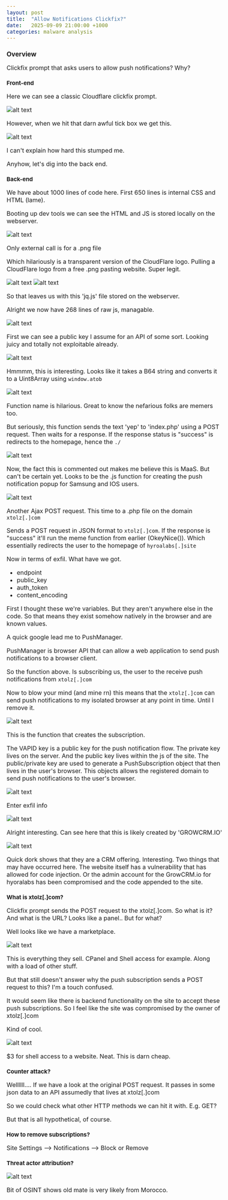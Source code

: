 ```yaml
---
layout: post
title:  "Allow Notifications Clickfix?"
date:   2025-09-09 21:00:00 +1000
categories: malware analysis
---
```


<style>
  body { font-size: 16px; }
  body {font-family: 'Inter', sans-serif}
  h1 { font-size: 19px !important; }
  h2 { font-size: 17px !important; }
  h3 { font-size: 15px !important; }
</style>

## Overview

Clickfix prompt that asks users to allow push notifications? Why?

### Front-end

Here we can see a classic Cloudflare clickfix prompt. 

![alt text](/images/landing_page2.PNG)

However, when we hit that darn awful tick box we get this.

![alt text](/images/stage2_page.PNG)

I can't explain how hard this stumped me.

Anyhow, let's dig into the back end. 


### Back-end

We have about 1000 lines of code here. First 650 lines is internal CSS and HTML (lame).

Booting up dev tools we can see the HTML and JS is stored locally on the webserver.

![alt text](/images/sources.PNG)

Only external call is for a .png file

Which hilariously is a transparent version of the CloudFlare logo. Pulling a CloudFlare logo from a free .png pasting website. Super legit. 

![alt text](/images/post_images.png)
![alt text](/images/png_call.PNG)

So that leaves us with this 'jq.js' file stored on the webserver. 

Alright we now have 268 lines of raw js, managable.

![alt text](/images/pub_key.PNG)

First we can see a public key I assume for an API of some sort. Looking juicy and totally not exploitable already.

![alt text](/images/base_64.PNG)

Hmmmm, this is interesting. Looks like it takes a B64 string and converts it to a Uint8Array using ``window.atob``

![alt text](/images/memer.PNG)

Function name is hilarious. Great to know the nefarious folks are memers too.

But seriously, this function sends the text 'yep' to 'index.php' using a POST request. Then waits for a response. If the response status is "success" is redirects to the homepage, hence the ``./``

![alt text](/images/samsung.PNG)

Now, the fact this is commented out makes me believe this is MaaS. But can't be certain yet. Looks to be the .js function for creating the push notification popup for Samsung and IOS users.

![alt text](/images/send_subscription.PNG)

Another Ajax POST request. This time to a .php file on the domain ``xtolz[.]com``

Sends a POST request in JSON format to ``xtolz[.]com``. If the response is "success" it'll run the meme function from earlier (OkeyNice()). Which essentially redirects the user to the homepage of ``hyroalabs[.]site``

Now in terms of exfil. What have we got.
- endpoint
- public_key
- auth_token
- content_encoding

First I thought these we're variables. But they aren't anywhere else in the code. So that means they exist somehow natively in the browser and are known values. 

A quick google lead me to PushManager.

PushManager is browser API that can allow a web application to send push notifications to a browser client.

So the function above. Is subscribing us, the user to the receive push notifications from ``xtolz[.]com``

Now to blow your mind (and mine rn) this means that the ``xtolz[.]com`` can send push notifications to my isolated browser at any point in time. Until I remove it. 

![alt text](/images/push_manager.PNG)

This is the function that creates the subscription.

The VAPID key is a public key for the push notification flow. The private key lives on the server. And the public key lives within the js of the site. The public/private key are used to generate a PushSubscription object that then lives in the user's browser. This objects allows the registered domain to send push notifications to the user's browser.

![alt text](/images/exfil.PNG)

Enter exfil info

![alt text](/images/hyora_login.PNG)

Alright interesting. Can see here that this is likely created by 'GROWCRM.IO' 

![alt text](/images/dork.PNG)

Quick dork shows that they are a CRM offering. Interesting. Two things that may have occurred here. The website itself has a vulnerability that has allowed for code injection. Or the admin account for the GrowCRM.io for hyoralabs has been compromised and the code appended to the site.

### What is xtolz[.]com?

Clickfix prompt sends the POST request to the xtolz[.]com. So what is it? And what is the URL? Looks like a panel.. But for what?

Well looks like we have a marketplace. 

![alt text](/images/offerings.PNG)

This is everything they sell. CPanel and Shell access for example. Along with a load of other stuff. 

But that still doesn't answer why the push subscription sends a POST request to this? I'm a touch confused. 

It would seem like there is backend functionality on the site to accept these push subscriptions. So I feel like the site was compromised by the owner of xtolz[.]com

Kind of cool.

![alt text](/images/shell.PNG)

$3 for shell access to a website. Neat. This is darn cheap.

### Counter attack?

Wellllll.... If we have a look at the original POST request. It passes in some json data to an API assumedly that lives at xtolz[.]com

So we could check what other HTTP methods we can hit it with. E.g. GET?

But that is all hypothetical, of course.

### How to remove subscriptions?

Site Settings --> Notifications --> Block or Remove

### Threat actor attribution?


![alt text](/images/OSINT.PNG)

Bit of OSINT shows old mate is very likely from Morocco.